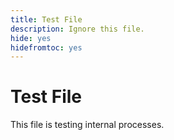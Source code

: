 ```yaml
---
title: Test File
description: Ignore this file.
hide: yes
hidefromtoc: yes
---
```


# Test File

This file is testing internal processes.